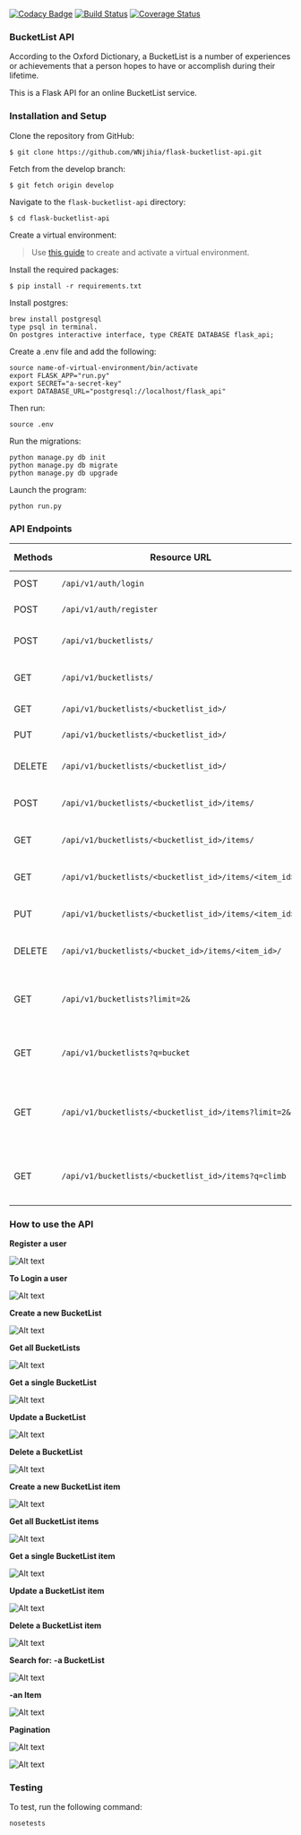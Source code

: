 [![Codacy Badge](https://api.codacy.com/project/badge/Grade/93600bb65a2d4e51b0659003115ea6d6)](https://www.codacy.com/app/WNjihia/flask-bucketlist-api?utm_source=github.com&utm_medium=referral&utm_content=WNjihia/flask-bucketlist-api&utm_campaign=badger)
[![Build Status](https://travis-ci.org/WNjihia/flask-bucketlist-api.svg?branch=develop)](https://travis-ci.org/WNjihia/flask-bucketlist-api)
[![Coverage Status](https://coveralls.io/repos/github/WNjihia/flask-bucketlist-api/badge.svg?branch=develop)](https://coveralls.io/github/WNjihia/flask-bucketlist-api?branch=develop)

### BucketList API

According to the Oxford Dictionary, a BucketList is a number of experiences or achievements that a person hopes to have or accomplish during their lifetime.

This is a Flask API for an online BucketList service.

### Installation and Setup

Clone the repository from GitHub:
```
$ git clone https://github.com/WNjihia/flask-bucketlist-api.git
```

Fetch from the develop branch:
```
$ git fetch origin develop
```

Navigate to the `flask-bucketlist-api` directory:
```
$ cd flask-bucketlist-api
```

Create a virtual environment:
> Use [this guide](http://docs.python-guide.org/en/latest/dev/virtualenvs/) to create and activate a virtual environment.

Install the required packages:
```
$ pip install -r requirements.txt

```

Install postgres:
```
brew install postgresql
type psql in terminal.
On postgres interactive interface, type CREATE DATABASE flask_api;
```

Create a .env file and add the following:
```
source name-of-virtual-environment/bin/activate
export FLASK_APP="run.py"
export SECRET="a-secret-key"
export DATABASE_URL="postgresql://localhost/flask_api"
```

Then run:
```
source .env
```

Run the migrations:
```
python manage.py db init
python manage.py db migrate
python manage.py db upgrade
```

Launch the program:
```
python run.py
```

### API Endpoints

| Methods | Resource URL | Description | Public Access |
| ---- | ------- | --------------- | ------ |
|POST| `/api/v1/auth/login` | Logs a user in| TRUE |
|POST| `/api/v1/auth/register` |  Register a user | TRUE |
|POST| `/api/v1/bucketlists/` | Create a new bucket list | FALSE |
|GET| `/api/v1/bucketlists/` | List all the created bucket lists | FALSE |
|GET| `/api/v1/bucketlists/<bucketlist_id>/` | Get single bucket list | FALSE |
|PUT| `/api/v1/bucketlists/<bucketlist_id>/` | Update this bucket list | FALSE |
|DELETE| `/api/v1/bucketlists/<bucketlist_id>/` | Delete this single bucket list | FALSE |
|POST| `/api/v1/bucketlists/<bucketlist_id>/items/` | Create a new item in bucket list | FALSE |
|GET| `/api/v1/bucketlists/<bucketlist_id>/items/` | List items in this bucket list | FALSE |
|GET| `/api/v1/bucketlists/<bucketlist_id>/items/<item_id>/` | Get single bucket list item | FALSE |
|PUT|`/api/v1/bucketlists/<bucketlist_id>/items/<item_id>/` | Update a bucket list item | FALSE |
|DELETE|`/api/v1/bucketlists/<bucket_id>/items/<item_id>/` | Delete an item in a bucket list | FALSE |
|GET| `/api/v1/bucketlists?limit=2&` | Pagination to get 2 bucket list records per page | FALSE |
|GET| `/api/v1/bucketlists?q=bucket` | Search for bucket lists with name like ```bucket``` | FALSE |
|GET| `/api/v1/bucketlists/<bucketlist_id>/items?limit=2&` | Pagination to get 2 bucketlist item records per page | FALSE |
|GET| `/api/v1/bucketlists/<bucketlist_id>/items?q=climb` | Search for bucketlist items with name like ```climb``` | FALSE |

### How to use the API

**Register a user**

![Alt text](https://image.ibb.co/gsQT4a/Screen_Shot_2017_07_10_at_14_34_15.png)

**To Login a user**

![Alt text](https://image.ibb.co/csyTLF/Screen_Shot_2017_07_10_at_12_31_28.png)

**Create a new BucketList**

![Alt text](https://image.ibb.co/dbq9cv/Screen_Shot_2017_07_10_at_14_39_18.png)

**Get all BucketLists**

![Alt text](https://image.ibb.co/gEhAZa/Screen_Shot_2017_07_10_at_12_35_12.png)

**Get a single BucketList**

![Alt text](https://image.ibb.co/cwy1qF/Screen_Shot_2017_07_10_at_14_43_33.png)

**Update a BucketList**

![Alt text](https://image.ibb.co/g0jDnv/Screen_Shot_2017_07_10_at_12_34_35.png)

**Delete a BucketList**

![Alt text](https://image.ibb.co/jmhYnv/Screen_Shot_2017_07_10_at_12_34_59.png)

**Create a new BucketList item**

![Alt text](https://image.ibb.co/jjFa0F/Screen_Shot_2017_07_10_at_12_36_39.png)

**Get all BucketList items**

![Alt text](https://image.ibb.co/j0iRqF/Screen_Shot_2017_07_10_at_12_36_53.png)

**Get a single BucketList item**

![Alt text](https://image.ibb.co/mhC5Hv/Screen_Shot_2017_07_10_at_14_42_10.png)

**Update a BucketList item**

![Alt text](https://image.ibb.co/ifFvja/Screen_Shot_2017_07_10_at_12_37_50.png)

**Delete a BucketList item**

![Alt text](https://image.ibb.co/e6pAHv/Screen_Shot_2017_07_10_at_12_38_13.png)

**Search for:**
 **-a BucketList**

![Alt text](https://image.ibb.co/fnYvHv/Screen_Shot_2017_07_10_at_14_36_31.png)

 **-an Item**

![Alt text](https://image.ibb.co/imZfja/Screen_Shot_2017_07_10_at_14_35_56.png)

**Pagination**

![Alt text](https://image.ibb.co/kPcYnv/Screen_Shot_2017_07_10_at_12_33_08.png)

![Alt text](https://image.ibb.co/f3dHEa/Screen_Shot_2017_07_10_at_12_33_24.png)

### Testing

To test, run the following command:
```
nosetests
```
